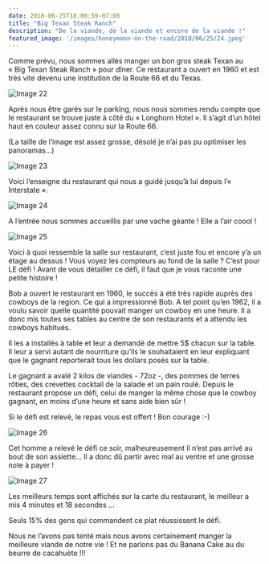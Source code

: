 ```yaml
---
date: 2018-06-25T18:00:59-07:00
title: "Big Texan Steak Ranch"
description: "De la viande, de la viande et encore de la viande !"
featured_image: '/images/honeymoon-on-the-road/2018/06/25/24.jpeg'
---
```


Comme prévu, nous sommes allés manger un bon gros steak Texan au « Big Texan Steak Ranch » pour dîner. Ce restaurant a ouvert en 1960 et est très vite devenu une institution de la Route 66 et du Texas.

![Image 22](/images/honeymoon-on-the-road/2018/06/25/22.jpeg)

Après nous être garés sur le parking, nous nous sommes rendu compte que le restaurant se trouve juste à côté du « Longhorn Hotel ». Il s’agit d’un hôtel haut en couleur assez connu sur la Route 66.

(La taille de l’image est assez grosse, désolé je n’ai pas pu optimiser les panoramas...)

![Image 23](/images/honeymoon-on-the-road/2018/06/25/23.jpeg)

Voici l’enseigne du restaurant qui nous a guidé jusqu’à lui depuis l’« Interstate ».

![Image 24](/images/honeymoon-on-the-road/2018/06/25/24.jpeg)

A l’entrée nous sommes accueillis par une vache géante ! Elle a l’air coool !

![Image 25](/images/honeymoon-on-the-road/2018/06/25/25.jpeg)

Voici à quoi ressemble la salle sur restaurant, c’est juste fou et encore y’a un étage au dessus ! Vous voyez les compteurs au fond de la salle ? C’est pour LE défi ! Avant de vous détailler ce défi, il faut que je vous raconte une petite histoire !

Bob a ouvert le restaurant en 1960, le succès à été très rapide auprès des cowboys de la region. Ce qui a impressionné Bob. A tel point qu’en 1962, il a voulu savoir quelle quantité pouvait manger un cowboy en une heure. Il a donc mis toutes ses tables au centre de son restaurants et a attendu les cowboys habitués. 

Il les a installés à table et leur a demandé de mettre 5$ chacun sur la table. Il leur a servi autant de nourriture qu’ils le souhaitaient en leur expliquant que le gagnant reporterait tous les dollars posés sur la table.

Le gagnant a avalé 2 kilos de viandes - 72oz -, des pommes de terres rôties, des crevettes cocktail de la salade et un pain roulé. Depuis le restaurant propose un défi, celui de manger la même chose que le cowboy gagnant, en moins d’une heure et sans aide bien sûr ! 

Si le défi est relevé, le repas vous est offert ! Bon courage :-)

![Image 26](/images/honeymoon-on-the-road/2018/06/25/26.jpeg)

Cet homme a relevé le défi ce soir, malheureusement il n’est pas arrivé au bout de son assiette... Il a donc dû partir avec mal au ventre et une grosse note à payer !

![Image 27](/images/honeymoon-on-the-road/2018/06/25/27.jpeg)

Les meilleurs temps sont affichés sur la carte du restaurant, le meilleur a mis 4 minutes et 18 secondes ...

Seuls 15% des gens qui commandent ce plat réussissent le défi.

Nous ne l’avons pas tenté mais nous avons certainement manger la meilleure viande de notre vie ! Et ne parlons pas du Banana Cake au du beurre de cacahuète !!!